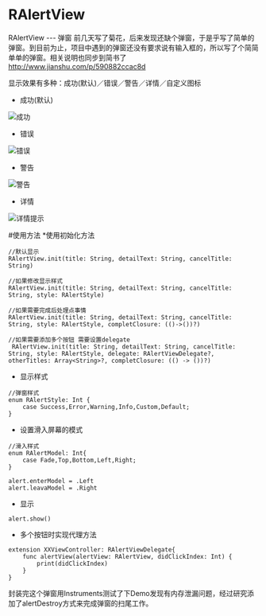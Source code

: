 # RAlertView
RAlertView --- 弹窗
前几天写了菊花，后来发现还缺个弹窗，于是乎写了简单的弹窗。到目前为止，项目中遇到的弹窗还没有要求说有输入框的，所以写了个简简单单的弹窗。相关说明也同步到简书了 http://www.jianshu.com/p/590882ccac8d

显示效果有多种：成功(默认)／错误／警告／详情／自定义图标

* 成功(默认)



![成功](http://upload-images.jianshu.io/upload_images/3243621-2152bf846cc5507a.png?imageMogr2/auto-orient/strip%7CimageView2/2/w/1240)

* 错误

![错误](http://upload-images.jianshu.io/upload_images/3243621-1848623b5418145d.png?imageMogr2/auto-orient/strip%7CimageView2/2/w/1240)
* 警告

![警告](http://upload-images.jianshu.io/upload_images/3243621-03db62aa10bf4f28.png?imageMogr2/auto-orient/strip%7CimageView2/2/w/1240)

* 详情


![详情提示](http://upload-images.jianshu.io/upload_images/3243621-7e8be63655367477.png?imageMogr2/auto-orient/strip%7CimageView2/2/w/1240)

 #使用方法
*使用初始化方法
```
//默认显示
RAlertView.init(title: String, detailText: String, cancelTitle: String)

//如果修改显示样式
RAlertView.init(title: String, detailText: String, cancelTitle: String, style: RAlertStyle)

//如果需要完成后处理点事情
RAlertView.init(title: String, detailText: String, cancelTitle: String, style: RAlertStyle, completClosure: (()->())?)

//如果需要添加多个按钮 需要设置delegate
 RAlertView.init(title: String, detailText: String, cancelTitle: String, style: RAlertStyle, delegate: RAlertViewDelegate?, otherTitles: Array<String>?, completClosure: (() -> ())?)

```
* 显示样式
```
//弹窗样式
enum RAlertStyle: Int {
    case Success,Error,Warning,Info,Custom,Default;
}
```
* 设置滑入屏幕的模式
```
//滑入样式
enum RAlertModel: Int{
    case Fade,Top,Bottom,Left,Right;
}

alert.enterModel = .Left
alert.leavaModel = .Right
```
* 显示
```
alert.show()
```
* 多个按钮时实现代理方法
```
extension XXViewController: RAlertViewDelegate{
    func alertView(alertView: RAlertView, didClickIndex: Int) {
        print(didClickIndex)
    }
}
```
封装完这个弹窗用Instruments测试了下Demo发现有内存泄漏问题，经过研究添加了alertDestroy方式来完成弹窗的扫尾工作。
